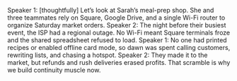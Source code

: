 Speaker 1: [thoughtfully] Let’s look at Sarah’s meal-prep shop. She and three teammates rely on Square, Google Drive, and a single Wi-Fi router to organize Saturday market orders.
Speaker 2: The night before their busiest event, the ISP had a regional outage. No Wi-Fi meant Square terminals froze and the shared spreadsheet refused to load.
Speaker 1: No one had printed recipes or enabled offline card mode, so dawn was spent calling customers, rewriting lists, and chasing a hotspot.
Speaker 2: They made it to the market, but refunds and rush deliveries erased profits. That scramble is why we build continuity muscle now.

